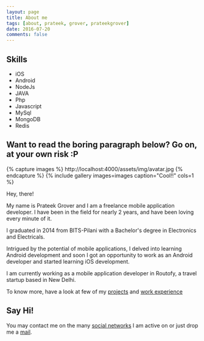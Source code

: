 ```yaml
---
layout: page
title: About me
tags: [about, prateek, grover, prateekgrover]
date: 2016-07-20
comments: false
---
```

    
## Skills
* iOS
* Android
* NodeJs
* JAVA
* Php
* Javascript
* MySql
* MongoDB
* Redis

## Want to read the boring paragraph below? Go on, at your own risk :P
{% capture images %}
    http://localhost:4000/assets/img/avatar.jpg
{% endcapture %}
{% include gallery images=images caption="Cool!!" cols=1 %}

Hey, there!

My name is Prateek Grover and I am a freelance mobile application developer. I have been in the field for nearly 2 years, and have been loving every minute of it.

I graduated in 2014 from BITS-Pilani with a Bachelor's degree in Electronics and Electricals.

Intrigued by the potential of mobile applications, I delved into learning Android development and soon I got an opportunity to work as an Android developer and started learning iOS development.

I am currently working as a mobile application developer in Routofy, a travel startup based in New Delhi.

To know more, have a look at few of my [projects](http://prateekgrover.com/projects) and [work experience](http://prateekgrover.com/work)

## Say Hi!

You may contact me on the many [social networks](http://prateekgrover.com) I am active on or just drop me a [mail](mailto:me@prateekgrover.com).
